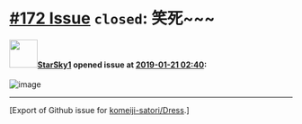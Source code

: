 # [\#172 Issue](https://github.com/komeiji-satori/Dress/issues/172) `closed`: 笑死~~~

#### <img src="https://avatars.githubusercontent.com/u/31197138?u=9bfe32f2716021a407be15c00e75d7976526b4c7&v=4" width="50">[StarSky1](https://github.com/StarSky1) opened issue at [2019-01-21 02:40](https://github.com/komeiji-satori/Dress/issues/172):

![image](https://user-images.githubusercontent.com/31197138/51449862-038f3800-1d69-11e9-8528-bbd50e3e19d4.png)




-------------------------------------------------------------------------------



[Export of Github issue for [komeiji-satori/Dress](https://github.com/komeiji-satori/Dress).]
